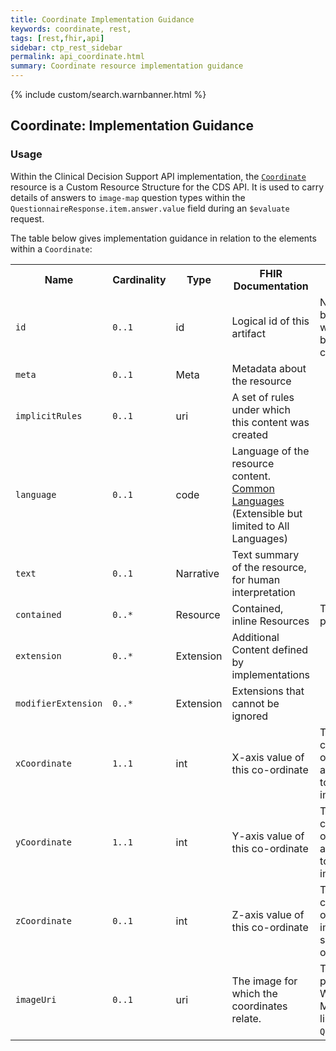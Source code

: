 ```yaml
---
title: Coordinate Implementation Guidance
keywords: coordinate, rest,
tags: [rest,fhir,api]
sidebar: ctp_rest_sidebar
permalink: api_coordinate.html
summary: Coordinate resource implementation guidance
---
```

{% include custom/search.warnbanner.html %}

## Coordinate: Implementation Guidance ##


### Usage ###

Within the Clinical Decision Support API implementation, the [`Coordinate`](https://fhir.nhs.uk/STU3/StructureDefinition/UEC-ImageCoordinates-Basic-1) resource is a Custom Resource Structure for the CDS API. It is used to carry details of answers to `image-map` question types within the `QuestionnaireResponse.item.answer.value` field during an `$evaluate` request.

The table below gives implementation guidance in relation to the elements within a `Coordinate`:

  
<table  style="min-width:100%;width:100%">
    <tr>
        <th  style="width:10%;">Name</th>
        <th  style="width:10%;">Cardinality</th>
        <th  style="width:10%;">Type</th>
        <th  style="width:35%;">FHIR Documentation</th>
        <th  style="width:35%;">CDS Implementation Guidance</th>
    </tr>
    <tr>
        <td><code  class="highlighter-rouge">id</code></td>
        <td><code  class="highlighter-rouge">0..1</code></td>
        <td>id</td>
        <td>Logical id of this artifact</td>
        <td>Note that this will always be populated except when the resource is being created (initial creation call)
        </td>
    </tr>
    <tr>
        <td><code  class="highlighter-rouge">meta</code></td>
        <td><code  class="highlighter-rouge">0..1</code></td>
        <td>Meta</td>
        <td>Metadata about the resource</td>
        <td></td>
    </tr>
    <tr>
        <td><code  class="highlighter-rouge">implicitRules</code></td>
        <td><code  class="highlighter-rouge">0..1</code></td>
        <td>uri</td>
        <td>A set of rules under which this content was created</td>
        <td></td>
    </tr>
    <tr>
        <td><code  class="highlighter-rouge">language</code></td>
        <td><code  class="highlighter-rouge">0..1</code></td>
        <td>code</td>
        <td>Language of the resource content. <br /> <a  href="http://hl7.org/fhir/stu3/valueset-languages.html">Common
        Languages</a> (Extensible but limited to All Languages)</td>
        <td></td>
    </tr>
    <tr>
        <td><code  class="highlighter-rouge">text</code></td>
        <td><code  class="highlighter-rouge">0..1</code></td>
        <td>Narrative</td>
        <td>Text summary of the resource, for human interpretation</td>
        <td></td>
    </tr>
    <tr>
        <td><code  class="highlighter-rouge">contained</code></td>
        <td><code  class="highlighter-rouge">0..*</code></td>
        <td>Resource</td>
        <td>Contained, inline Resources</td>
        <td>This SHOULD NOT be populated.</td>
    </tr>
    <tr>
        <td><code  class="highlighter-rouge">extension</code></td>
        <td><code  class="highlighter-rouge">0..*</code></td>
        <td>Extension</td>
        <td>Additional Content defined by implementations</td>
        <td></td>
    </tr>
    <tr>
        <td><code  class="highlighter-rouge">modifierExtension</code></td>
        <td><code  class="highlighter-rouge">0..*</code></td>
        <td>Extension</td>
        <td>Extensions that cannot be ignored</td>
        <td></td>
    </tr>
    <tr>
        <td><code  class="highlighter-rouge">xCoordinate</code></td>
        <td><code  class="highlighter-rouge">1..1</code></td>
        <td>int</td>
        <td>X-axis value of this co-ordinate</td>
        <td>This is populated with a count of pixels from the origin (left) of the image as a rectangle - scaled to the original size of the image.</td>
    </tr>
    <tr>
        <td><code  class="highlighter-rouge">yCoordinate</code></td>
        <td><code  class="highlighter-rouge">1..1</code></td>
        <td>int</td>
        <td>Y-axis value of this co-ordinate</td>
        <td>This is populated with a count of pixels from the origin (top) of the image as a rectangle - scaled to the original size of the image</td>
    </tr>
    <tr>
        <td><code  class="highlighter-rouge">zCoordinate</code></td>
        <td><code  class="highlighter-rouge">0..1</code></td>
        <td>int</td>
        <td>Z-axis value of this co-ordinate</td>
        <td>This is populated with a count of pixels from the origin (closest) of the image as a rectangle - scaled to the original size of the image</td>
    </tr>
    <tr>
        <td><code  class="highlighter-rouge">imageUri</code></td>
        <td><code  class="highlighter-rouge">0..1</code></td>
        <td>uri</td>
        <td>The image for which the coordinates relate.</td>
        <td>This SHOULD be populated. <br>
        Where populated this MUST match the image link within <code  class="highlighter-rouge">Questionnaire.item.text</code>.</td>
    </tr>
</table>